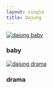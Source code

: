 ```yaml
---
layout: single
title: Dajung
---
```



[![dajung baby](https://img.youtube.com/vi/PtjWzdOG248/0.jpg)](https://www.youtube.com/watch?v=PtjWzdOG248)
### baby

[![dajung drama](https://img.youtube.com/vi/vlHP0tmU7eE/0.jpg)](https://www.youtube.com/watch?v=vlHP0tmU7eE)
### drama

